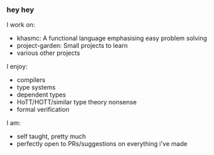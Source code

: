 ### hey hey

I work on:

- khasmc: A functional language emphasising easy problem solving
- project-garden: Small projects to learn
- various other projects

I enjoy:
- compilers
- type systems
- dependent types
- HoTT/HOTT/similar type theory nonsense
- formal verification

I am:
- self taught, pretty much
- perfectly open to PRs/suggestions on everything i've made
<!--
**jake-87/jake-87** is a ✨ _special_ ✨ repository because its `README.md` (this file) appears on your GitHub profile.

Here are some ideas to get you started:

- 🔭 I’m currently working on ...
- 🌱 I’m currently learning ...
- 👯 I’m looking to collaborate on ...
- 🤔 I’m looking for help with ...
- 💬 Ask me about ...
- 📫 How to reach me: ...
- 😄 Pronouns: ...
- ⚡ Fun fact: ...
-->

